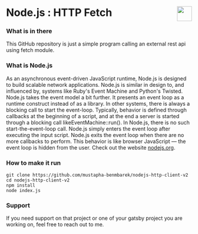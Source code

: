 # Node.js : HTTP Fetch <img valign="bottom" align="right" height="40px" widht="40px" src="https://nodejs.org/static/images/logos/nodejs-new-pantone-black.png" />


### What is in there
This GitHub repository is just a simple program calling an external rest api using fetch module.


### What is Node.js
As an asynchronous event-driven JavaScript runtime, Node.js is designed to build scalable network applications. Node.js is similar in design to, and influenced by, systems like Ruby's Event Machine and Python's Twisted. Node.js takes the event model a bit further. It presents an event loop as a runtime construct instead of as a library. In other systems, there is always a blocking call to start the event-loop. Typically, behavior is defined through callbacks at the beginning of a script, and at the end a server is started through a blocking call likeEventMachine::run(). In Node.js, there is no such start-the-event-loop call. Node.js simply enters the event loop after executing the input script. Node.js exits the event loop when there are no more callbacks to perform. This behavior is like browser JavaScript — the event loop is hidden from the user.
Check out the website [nodejs.org](https://nodejs.org).


### How to make it run
```
git clone https://github.com/mustapha-benmbarek/nodejs-http-client-v2
cd nodejs-http-client-v2
npm install
node index.js
```

### Support
If you need support on that project or one of your gatsby project you are working on, feel free to reach out to me.
